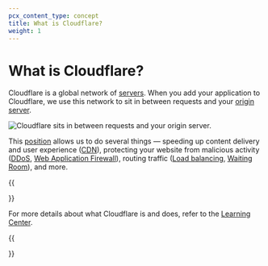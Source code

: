 ```yaml
---
pcx_content_type: concept
title: What is Cloudflare?
weight: 1
---
```


# What is Cloudflare?

Cloudflare is a global network of [servers](https://www.cloudflare.com/learning/cdn/glossary/edge-server/). When you add your application to Cloudflare, we use this network to sit in between requests and your [origin server](https://www.cloudflare.com/learning/cdn/glossary/origin-server/).

![Cloudflare sits in between requests and your origin server.](/images/fundamentals/get-started/website-with-cloudflare.svg)

This [position](/fundamentals/get-started/concepts/how-cloudflare-works/) allows us to do several things — speeding up content delivery and user experience ([CDN](https://www.cloudflare.com/learning/cdn/what-is-a-cdn/)), protecting your website from malicious activity ([DDoS](https://www.cloudflare.com/learning/ddos/what-is-a-ddos-attack/), [Web Application Firewall](https://www.cloudflare.com/learning/ddos/glossary/web-application-firewall-waf/)), routing traffic ([Load balancing](/load-balancing/), [Waiting Room](/waiting-room/)), and more.

{{<Aside type="note">}}

For more details about what Cloudflare is and does, refer to the [Learning Center](https://www.cloudflare.com/learning/what-is-cloudflare/).

{{</Aside>}}
